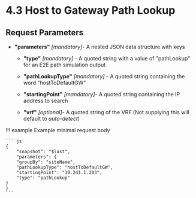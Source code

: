# 4.3 Host to Gateway Path Lookup

## Request Parameters

- **"parameters"** *[mandatory]*- A nested JSON data structure with keys

  - **"type"** *[mandatory]* - A quoted string with a value of "pathLookup" for an E2E path simulation output

  - **"pathLookupType"** *[mandatory]* - A quoted string containing the word "hostToDefaultGW"

  - **"startingPoint"** *[mandatory]*- A quoted string containing the IP address to search

  - **"vrf"** *[optional]*- A quoted string of the VRF (Not supplying this will default to _auto-detect_)

!!! example Example minimal request body

    ``` js
    {
        "snapshot": "$last",
        "parameters": {
        "groupBy": "siteName",
        "pathLookupType": "hostToDefaultGW",
        "startingPoint": "10.241.1.203",
        "type": "pathLookup"
    }
    }
    ```

